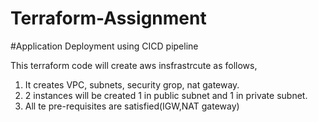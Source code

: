 # Terraform-Assignment
#Application Deployment using CICD pipeline

This terraform code will create aws insfrastrcute as follows,
1)  It creates VPC, subnets, security grop, nat gateway.
2)  2 instances will be created 1 in public subnet and 1 in private subnet.
3)  All te pre-requisites are satisfied(IGW,NAT gateway)
